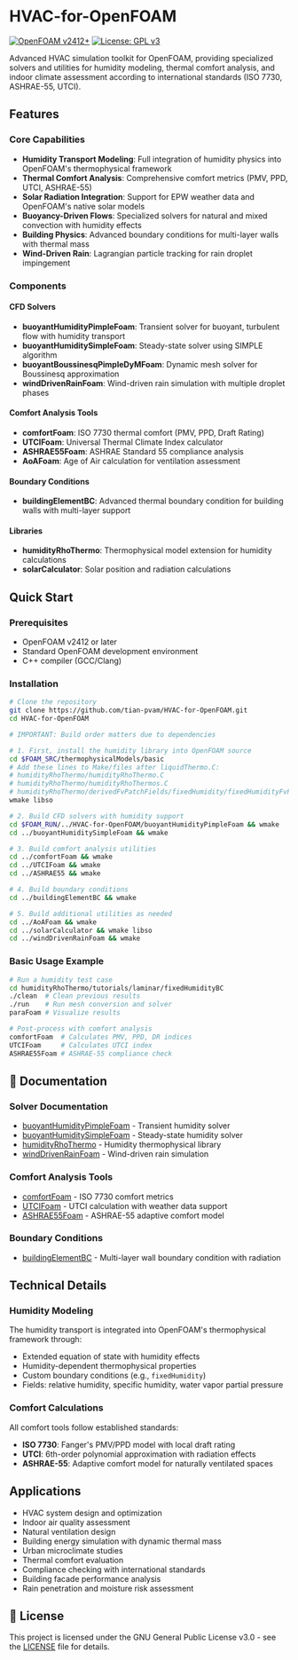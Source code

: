# HVAC-for-OpenFOAM

[![OpenFOAM v2412+](https://img.shields.io/badge/OpenFOAM-v2412+-blue.svg)](https://www.openfoam.com/)
[![License: GPL v3](https://img.shields.io/badge/License-GPLv3-blue.svg)](https://www.gnu.org/licenses/gpl-3.0)

Advanced HVAC simulation toolkit for OpenFOAM, providing specialized solvers and utilities for humidity modeling, thermal comfort analysis, and indoor climate assessment according to international standards (ISO 7730, ASHRAE-55, UTCI).

## Features

### Core Capabilities
- **Humidity Transport Modeling**: Full integration of humidity physics into OpenFOAM's thermophysical framework
- **Thermal Comfort Analysis**: Comprehensive comfort metrics (PMV, PPD, UTCI, ASHRAE-55)
- **Solar Radiation Integration**: Support for EPW weather data and OpenFOAM's native solar models
- **Buoyancy-Driven Flows**: Specialized solvers for natural and mixed convection with humidity effects
- **Building Physics**: Advanced boundary conditions for multi-layer walls with thermal mass
- **Wind-Driven Rain**: Lagrangian particle tracking for rain droplet impingement

### Components

#### CFD Solvers
- **buoyantHumidityPimpleFoam**: Transient solver for buoyant, turbulent flow with humidity transport
- **buoyantHumiditySimpleFoam**: Steady-state solver using SIMPLE algorithm
- **buoyantBoussinesqPimpleDyMFoam**: Dynamic mesh solver for Boussinesq approximation
- **windDrivenRainFoam**: Wind-driven rain simulation with multiple droplet phases

#### Comfort Analysis Tools
- **comfortFoam**: ISO 7730 thermal comfort (PMV, PPD, Draft Rating)
- **UTCIFoam**: Universal Thermal Climate Index calculator
- **ASHRAE55Foam**: ASHRAE Standard 55 compliance analysis
- **AoAFoam**: Age of Air calculation for ventilation assessment

#### Boundary Conditions
- **buildingElementBC**: Advanced thermal boundary condition for building walls with multi-layer support

#### Libraries
- **humidityRhoThermo**: Thermophysical model extension for humidity calculations
- **solarCalculator**: Solar position and radiation calculations

## Quick Start

### Prerequisites
- OpenFOAM v2412 or later
- Standard OpenFOAM development environment
- C++ compiler (GCC/Clang)

### Installation

```bash
# Clone the repository
git clone https://github.com/tian-pvam/HVAC-for-OpenFOAM.git
cd HVAC-for-OpenFOAM

# IMPORTANT: Build order matters due to dependencies

# 1. First, install the humidity library into OpenFOAM source
cd $FOAM_SRC/thermophysicalModels/basic
# Add these lines to Make/files after liquidThermo.C:
# humidityRhoThermo/humidityRhoThermo.C
# humidityRhoThermo/humidityRhoThermos.C 
# humidityRhoThermo/derivedFvPatchFields/fixedHumidity/fixedHumidityFvPatchScalarField.C
wmake libso

# 2. Build CFD solvers with humidity support
cd $FOAM_RUN/../HVAC-for-OpenFOAM/buoyantHumidityPimpleFoam && wmake
cd ../buoyantHumiditySimpleFoam && wmake

# 3. Build comfort analysis utilities
cd ../comfortFoam && wmake
cd ../UTCIFoam && wmake
cd ../ASHRAE55 && wmake

# 4. Build boundary conditions
cd ../buildingElementBC && wmake

# 5. Build additional utilities as needed
cd ../AoAFoam && wmake
cd ../solarCalculator && wmake libso
cd ../windDrivenRainFoam && wmake
```

### Basic Usage Example

```bash
# Run a humidity test case
cd humidityRhoThermo/tutorials/laminar/fixedHumidityBC
./clean  # Clean previous results
./run    # Run mesh conversion and solver
paraFoam # Visualize results

# Post-process with comfort analysis
comfortFoam  # Calculates PMV, PPD, DR indices
UTCIFoam     # Calculates UTCI index
ASHRAE55Foam # ASHRAE-55 compliance check
```

## 📖 Documentation

### Solver Documentation
- [buoyantHumidityPimpleFoam](buoyantHumidityPimpleFoam/README.md) - Transient humidity solver
- [buoyantHumiditySimpleFoam](buoyantHumiditySimpleFoam/README.md) - Steady-state humidity solver
- [humidityRhoThermo](humidityRhoThermo/README.md) - Humidity thermophysical library
- [windDrivenRainFoam](windDrivenRainFoam/README.md) - Wind-driven rain simulation

### Comfort Analysis Tools
- [comfortFoam](comfortFoam/README.md) - ISO 7730 comfort metrics
- [UTCIFoam](UTCIFoam/README.md) - UTCI calculation with weather data support
- [ASHRAE55Foam](ASHRAE55/README.md) - ASHRAE-55 adaptive comfort model

### Boundary Conditions
- [buildingElementBC](buildingElementBC/README.md) - Multi-layer wall boundary condition with radiation

## Technical Details

### Humidity Modeling
The humidity transport is integrated into OpenFOAM's thermophysical framework through:
- Extended equation of state with humidity effects
- Humidity-dependent thermophysical properties
- Custom boundary conditions (e.g., `fixedHumidity`)
- Fields: relative humidity, specific humidity, water vapor partial pressure

### Comfort Calculations
All comfort tools follow established standards:
- **ISO 7730**: Fanger's PMV/PPD model with local draft rating
- **UTCI**: 6th-order polynomial approximation with radiation effects
- **ASHRAE-55**: Adaptive comfort model for naturally ventilated spaces

## Applications

- HVAC system design and optimization
- Indoor air quality assessment
- Natural ventilation design
- Building energy simulation with dynamic thermal mass
- Urban microclimate studies
- Thermal comfort evaluation
- Compliance checking with international standards
- Building facade performance analysis
- Rain penetration and moisture risk assessment

## 📄 License

This project is licensed under the GNU General Public License v3.0 - see the [LICENSE](LICENSE) file for details.
